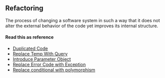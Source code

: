 Refactoring
----------------------------------------------

 The process of changing a software system in such a way that it does not alter the external behavior of the code yet improves its internal structure.

#### Read this as reference

* [Duplicated Code](http://josdem.io/techtalk/refactoring/duplicated_code/)
* [Replace Temp With Query](http://josdem.io/techtalk/refactoring/replace_temp_with_query)
* [Introduce Parameter Object](http://josdem.io/techtalk/refactoring/introduce_parameter_object)
* [Replace Error Code with Exception](http://josdem.io/techtalk/refactoring/replace_error_code_with_exception)
* [Replace conditional with polymorphism](http://josdem.io/techtalk/refactoring/replace_conditional_with_polymorphism)



